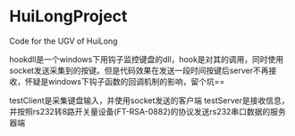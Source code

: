 # HuiLongProject
Code for the UGV of HuiLong

hookdll是一个windows下用钩子监控键盘的dll，hook是对其的调用，同时使用socket发送采集到的按键。但是代码效果在发送一段时间按键后server不再接收，怀疑是windows下钩子函数的回调机制的影响，留个坑==

testClient是采集键盘输入，并使用socket发送的客户端
testServer是接收信息，并按照rs232转8路开关量设备(FT-RSA-0882)的协议发送rs232串口数据的服务器端
